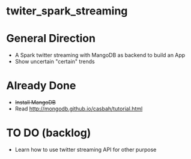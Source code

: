 # twiter_spark_streaming
# General Direction
* A Spark twitter streaming with MangoDB as backend to build an App
* Show uncertain "certain" trends

# Already Done
* ~~Install MangoDB~~
* Read http://mongodb.github.io/casbah/tutorial.html

# TO DO (backlog)
* Learn how to use twitter streaming API for other purpose

